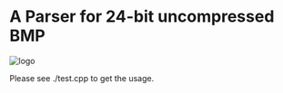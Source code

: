 # A Parser for 24-bit uncompressed BMP
![logo](https://raw.githubusercontent.com/HowardZorn/BMP_cpp_IO/master/sample.bmp)

Please see ./test.cpp to get the usage. 
